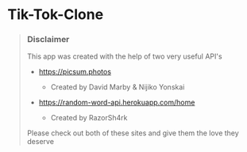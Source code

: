 # Tik-Tok-Clone

> ### Disclaimer
>
> This app was created with the help of two very useful API's
>
> -   https://picsum.photos
>
>     -   Created by David Marby & Nijiko Yonskai
>
> -   https://random-word-api.herokuapp.com/home
>
>     -   Created by RazorSh4rk
>
> Please check out both of these sites and give them the love they deserve
